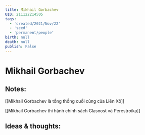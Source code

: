 ```yaml
---
title: Mikhail Gorbachev
UID: 211122214505
tags:
  - 'created/2021/Nov/22'
  - 'seed'
  - 'permanent/people'
birth: null
death: null
publish: False
---
```

# Mikhail Gorbachev

## Notes:
[[Mikhail Gorbachev là tổng thống cuối cùng của Liên Xô]]

[[Mikhail Gorbachev thi hành chính sách Glasnost và Perestroika]]

## Ideas & thoughts:
